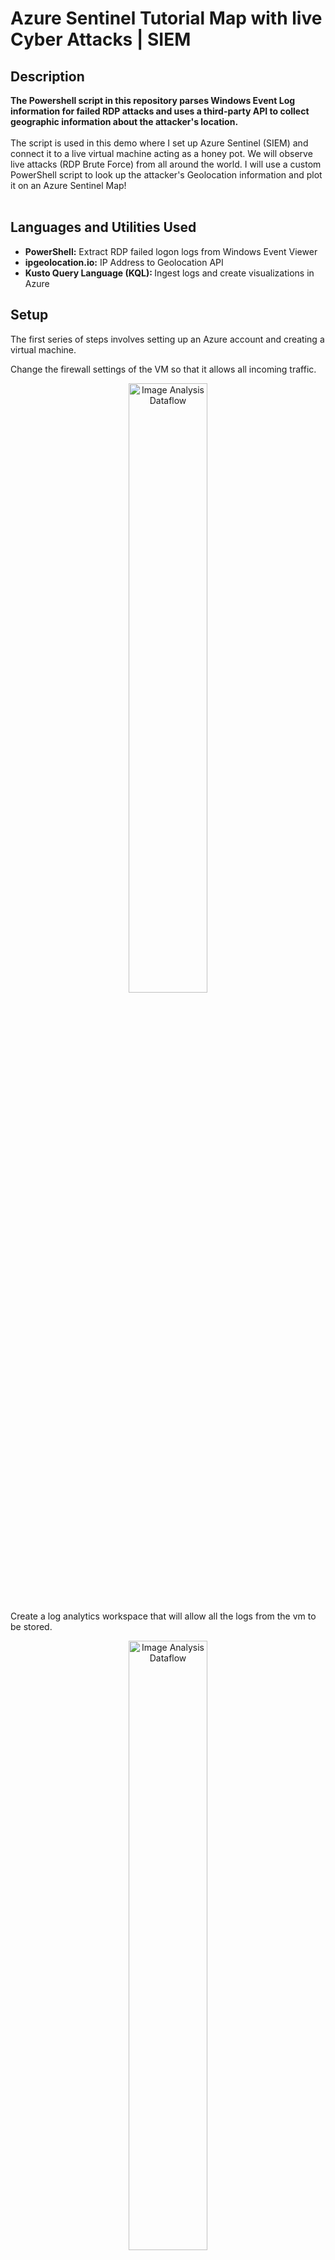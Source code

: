 <h1>Azure Sentinel Tutorial Map with live Cyber Attacks | SIEM</h1>

<h2>Description</h2>
<b>The Powershell script in this repository parses Windows Event Log information for failed RDP attacks and uses a third-party API to collect geographic information about the attacker's location.
</b>
<br />
<br />
The script is used in this demo where I set up Azure Sentinel (SIEM) and connect it to a live virtual machine acting as a honey pot.
We will observe live attacks (RDP Brute Force) from all around the world. I will use a custom PowerShell script to look up the attacker's Geolocation information and plot it on an Azure Sentinel Map!
<br />
<br />

<h2>Languages and Utilities Used</h2>

- <b>PowerShell:</b> Extract RDP failed logon logs from Windows Event Viewer 
- <b>ipgeolocation.io:</b> IP Address to Geolocation API
- <b>Kusto Query Language (KQL): </b> Ingest logs and create visualizations in Azure


<h2>Setup</h2>
The first series of steps involves setting up an Azure account and creating a virtual machine.

Change the firewall settings of the VM so that it allows all incoming traffic.

<p align="center">
<img src="https://i.imgur.com/p0t1k2r.png" height="50%" width="50%" alt="Image Analysis Dataflow"/>
</p>

Create a log analytics workspace that will allow all the logs from the vm to be stored.
<p align="center">
<img src="https://i.imgur.com/VNIYPTR.png" height="50%" width="50%" alt="Image Analysis Dataflow"/>
</p>

Next up is to set data collection to 'All Events' so that it captures everything. Go to Microsoft Defender for Cloud and go to 
the environment settings so set this.

<p align="center">
<img src="https://i.imgur.com/6fr5N1e.png" height="50%" width="50%" alt="Image Analysis Dataflow"/>
</p>


Connect the log analytics workspace to the VM.

<p align="center">
<img src="https://i.imgur.com/OKop1j8.png" height="50%" width="50%" alt="Image Analysis Dataflow"/>
</p>


<h2>Virtual Machine</h2>
Remote Desktop Protocol into the created VM. For the first attempt, purposely failed the login attempt so we will see this information in the logs. When successfully 
rdp into the VM, go to Event Viewer and you can see the failed login attempts in the logs.
<p align="center">
<img src="https://i.imgur.com/cSuwUht.png" height="50%" width="50%" alt="Image Analysis Dataflow"/>
</p>

We can check the IP address and use it to search for the location then.

<p align="center">
<img src="https://i.imgur.com/jMN4V38.png" height="50%" width="50%" alt="Image Analysis Dataflow"/>
</p>

<h2>Powershell</h2>
Created a PowerShell script to search the security logs for failed login attempts, this script runs indefinitely.

<p align="center">
<img src="https://i.imgur.com/zj4gYjz.png" height="50%" width="50%" alt="Image Analysis Dataflow"/>
</p>

<h2>Attacks from Indonesia coming in; Custom logs being output with geodata</h2>


<p align="center">
<img src="https://i.imgur.com/9vvffez.png" height="50%" width="50%" alt="Image Analysis Dataflow"/>
</p>

<h2> Create Custom Logs</h2>
Create a custom log in Log Analytics Workspace. Once created we query the custom table

<p align="center">
<img src="https://i.imgur.com/dVojaGb.png" height="50%" width="50%" alt="Image Analysis Dataflow"/>
</p>

<h2>Create a World Map Workbook in Microsoft Sentinel</h2>

We now need to create a visual representation to show the world map of where the login attempts are originating from. Create a new workbook
in Azure Sentinel and add the same query as used in the Log Analytics Workspace.

<p align="center">
<img src="https://i.imgur.com/oWRMgEE.png" height="50%" width="50%" alt="Image Analysis Dataflow"/>
</p>

Set the type to map visualisation. Once created it is now time to wait and see who discovers the newly created VM and tries to log in.

<h2>World map of incoming attacks after 24 hours</h2>


<p align="center">
<img src="https://i.imgur.com/bWS9Dks.png" height="85%" width="85%" alt="Image Analysis Dataflow"/>
</p>

<h2>Most common usernames used</h2>

Queried the username value used by the attackers. The most common username used was 
"administrator". Shows the importance of not having standard usernames and passwords.

<p align="center">
<img src="https://i.imgur.com/j4xq0Vi.png" height="85%" width="85%" alt="Image Analysis Dataflow"/>
</p>

<!--
 ```diff
- text in red
+ text in green
! text in orange
# text in gray
@@ text in purple (and bold)@@
```
--!>
